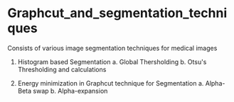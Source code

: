 # Graphcut_and_segmentation_techniques

Consists of various image segmentation techniques for medical images

1. Histogram based Segmentation
  a. Global Thersholding
  b. Otsu's Thresholding and calculations

2. Energy minimization in Graphcut technique for Segmentation 
  a. Alpha-Beta swap 
  b. Alpha-expansion
  
  
